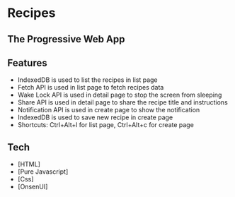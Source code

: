 # Recipes
## The Progressive Web App

## Features

- IndexedDB is used to list the recipes in list page
- Fetch API is used in list page to fetch recipes data
- Wake Lock API is used in detail page to stop the screen from sleeping
- Share API is used in detail page to share the recipe title and instructions
- Notification API is used in create page to show the notification
- IndexedDB is used to save new recipe in create page
- Shortcuts: Ctrl+Alt+l for list page, Ctrl+Alt+c for create page

## Tech

- [HTML]
- [Pure Javascript]
- [Css]
- [OnsenUI]







